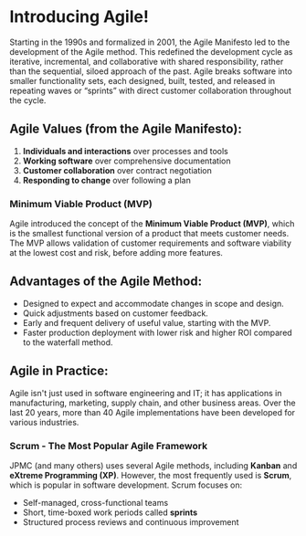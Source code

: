 # Introducing Agile!

Starting in the 1990s and formalized in 2001, the Agile Manifesto led to the development of the Agile method. This redefined the development cycle as iterative, incremental, and collaborative with shared responsibility, rather than the sequential, siloed approach of the past. Agile breaks software into smaller functionality sets, each designed, built, tested, and released in repeating waves or “sprints” with direct customer collaboration throughout the cycle.

## Agile Values (from the Agile Manifesto):
1. **Individuals and interactions** over processes and tools
2. **Working software** over comprehensive documentation
3. **Customer collaboration** over contract negotiation
4. **Responding to change** over following a plan

### Minimum Viable Product (MVP)
Agile introduced the concept of the **Minimum Viable Product (MVP)**, which is the smallest functional version of a product that meets customer needs. The MVP allows validation of customer requirements and software viability at the lowest cost and risk, before adding more features.

## Advantages of the Agile Method:
- Designed to expect and accommodate changes in scope and design.
- Quick adjustments based on customer feedback.
- Early and frequent delivery of useful value, starting with the MVP.
- Faster production deployment with lower risk and higher ROI compared to the waterfall method.

## Agile in Practice:
Agile isn't just used in software engineering and IT; it has applications in manufacturing, marketing, supply chain, and other business areas. Over the last 20 years, more than 40 Agile implementations have been developed for various industries.

### Scrum - The Most Popular Agile Framework
JPMC (and many others) uses several Agile methods, including **Kanban** and **eXtreme Programming (XP)**. However, the most frequently used is **Scrum**, which is popular in software development. Scrum focuses on:
- Self-managed, cross-functional teams
- Short, time-boxed work periods called **sprints**
- Structured process reviews and continuous improvement


